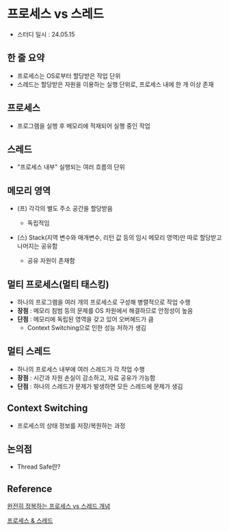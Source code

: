 # 프로세스 vs 스레드
- 스터디 일시 : 24.05.15

## 한 줄 요약
 - 프로세스는 OS로부터 할당받은 작업 단위
 - 스레드는 할당받은 자원을 이용하는 실행 단위로, 프로세스 내에 한 개 이상 존재


## 프로세스
 - 프로그램을 실행 후 메모리에 적재되어 실행 중인 작업

## 스레드
 - "프로세스 내부" 실행되는 여러 흐름의 단위

## 메모리 영역
 - (프) 각각의 별도 주소 공간을 할당받음
   - 독립적임
 
 - (스) Stack(지역 변수와 매개변수, 리턴 값 등의 임시 메모리 영역)만 따로 할당받고 나머지는 공유함
   - 공유 자원이 존재함


## 멀티 프로세스(멀티 태스킹)
 - 하나의 프로그램을 여러 개의 프로세스로 구성해 병렬적으로 작업 수행
 - **장점** : 메모리 침범 등의 문제를 OS 차원에서 해결하므로 안정성이 높음
 - **단점** : 메모리에 독립된 영역을 갖고 있어 오버헤드가 큼
   - Context Switching으로 인한 성능 저하가 생김

## 멀티 스레드
 - 하나의 프로세스 내부에 여러 스레드가 각 작업 수행
 - **장점** : 시간과 자원 손실이 감소하고, 자료 공유가 가능함
 - **단점** : 하나의 스레드가 문제가 발생하면 모든 스레드에 문제가 생김

## Context Switching
 - 프로세스의 상태 정보를 저장/복원하는 과정


## 논의점
 - Thread Safe란?


## Reference
[완전히 정복하는 프로세스 vs 스레드 개념](https://inpa.tistory.com/entry/%F0%9F%91%A9%E2%80%8D%F0%9F%92%BB-%ED%94%84%EB%A1%9C%EC%84%B8%EC%8A%A4-%E2%9A%94%EF%B8%8F-%EC%93%B0%EB%A0%88%EB%93%9C-%EC%B0%A8%EC%9D%B4)

[프로세스 & 스레드](https://gyoogle.dev/blog/computer-science/operating-system/Process%20vs%20Thread.html)